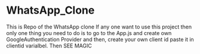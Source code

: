 # WhatsApp_Clone
This is Repo of the WhatsApp clone
If any one want to use this project then only one thing you need to do is to go to the App.js and create own GoogleAuthentication Provider and then, create your own client id paste it in clientid  varialbel. Then SEE MAGIC 
